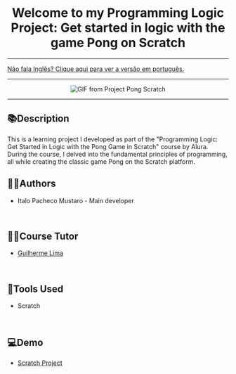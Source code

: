 <div align="center">
<h1>Welcome to my Programming Logic Project: Get started in logic with the game Pong on Scratch </h1>
</div>

<hr>
<a href="https://github.com/ItaloPachecoMustaro/Alura-Pong-Scratch-Project/blob/main/README.md">Não fala Inglês? Clique aqui para ver a versão em português.</a>
<hr>

<p align="center">
   <img src="https://user-images.githubusercontent.com/128549673/235218651-a8d8bd48-e6f8-4d63-ae61-54842907a138.gif" alt="GIF from Project Pong Scratch">
</p>

<hr>

## 📚Description

This is a learning project I developed as part of the "Programming Logic: Get Started in Logic with the Pong Game in Scratch" course by Alura. During the course, I delved into the fundamental principles of programming, all while creating the classic game Pong on the Scratch platform.
<br>

## 🧑‍💻Authors

- Italo Pacheco Mustaro - Main developer

<br>

## 👨‍🏫Course Tutor

- [Guilherme Lima](https://www.linkedin.com/in/guilherme-lima-458925178)

<br>

## 🔧Tools Used

- Scratch

<br>

## 💻Demo

- [Scratch Project](https://scratch.mit.edu/projects/828066250)
